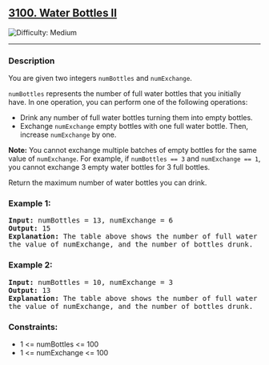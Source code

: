 <h2><a href="https://leetcode.com/problems/water-bottles-ii/description/">3100. Water Bottles II</a></h2>
<img src="https://img.shields.io/badge/Difficulty-Medium-yellow" alt="Difficulty: Medium" />
<hr>

<h3>Description</h3>
<p>You are given two integers <code>numBottles</code> and <code>numExchange</code>.</p>
<p><code>numBottles</code> represents the number of full water bottles that you initially have. In one operation, you can perform one of the following operations:</p>
<ul>
  <li>Drink any number of full water bottles turning them into empty bottles.</li>
  <li>Exchange <code>numExchange</code> empty bottles with one full water bottle. Then, increase <code>numExchange</code> by one.</li>
</ul>
<p><strong>Note:</strong> You cannot exchange multiple batches of empty bottles for the same value of <code>numExchange</code>.  
For example, if <code>numBottles == 3</code> and <code>numExchange == 1</code>, you cannot exchange 3 empty water bottles for 3 full bottles.</p>
<p>Return the maximum number of water bottles you can drink.</p>

<h3>Example 1:</h3>
<pre>
<strong>Input:</strong> numBottles = 13, numExchange = 6
<strong>Output:</strong> 15
<strong>Explanation:</strong> The table above shows the number of full water bottles, empty water bottles, 
the value of numExchange, and the number of bottles drunk.
</pre>

<h3>Example 2:</h3>
<pre>
<strong>Input:</strong> numBottles = 10, numExchange = 3
<strong>Output:</strong> 13
<strong>Explanation:</strong> The table above shows the number of full water bottles, empty water bottles, 
the value of numExchange, and the number of bottles drunk.
</pre>

<h3>Constraints:</h3>
<ul>
  <li>1 &lt;= numBottles &lt;= 100</li>
  <li>1 &lt;= numExchange &lt;= 100</li>
</ul>
